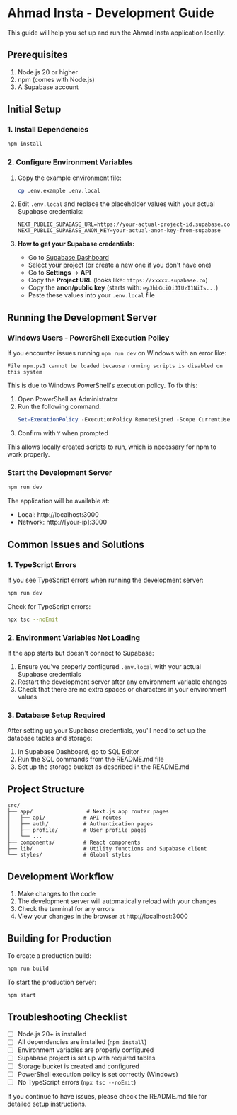 # Ahmad Insta - Development Guide

This guide will help you set up and run the Ahmad Insta application locally.

## Prerequisites

1. Node.js 20 or higher
2. npm (comes with Node.js)
3. A Supabase account

## Initial Setup

### 1. Install Dependencies

```bash
npm install
```

### 2. Configure Environment Variables

1. Copy the example environment file:
   ```bash
   cp .env.example .env.local
   ```

2. Edit `.env.local` and replace the placeholder values with your actual Supabase credentials:
   ```env
   NEXT_PUBLIC_SUPABASE_URL=https://your-actual-project-id.supabase.co
   NEXT_PUBLIC_SUPABASE_ANON_KEY=your-actual-anon-key-from-supabase
   ```

3. **How to get your Supabase credentials:**
   - Go to [Supabase Dashboard](https://supabase.com/dashboard)
   - Select your project (or create a new one if you don't have one)
   - Go to **Settings** → **API**
   - Copy the **Project URL** (looks like: `https://xxxxx.supabase.co`)
   - Copy the **anon/public key** (starts with: `eyJhbGciOiJIUzI1NiIs...`)
   - Paste these values into your `.env.local` file

## Running the Development Server

### Windows Users - PowerShell Execution Policy

If you encounter issues running `npm run dev` on Windows with an error like:
```
File npm.ps1 cannot be loaded because running scripts is disabled on this system
```

This is due to Windows PowerShell's execution policy. To fix this:

1. Open PowerShell as Administrator
2. Run the following command:
   ```powershell
   Set-ExecutionPolicy -ExecutionPolicy RemoteSigned -Scope CurrentUser
   ```
3. Confirm with `Y` when prompted

This allows locally created scripts to run, which is necessary for npm to work properly.

### Start the Development Server

```bash
npm run dev
```

The application will be available at:
- Local: http://localhost:3000
- Network: http://[your-ip]:3000

## Common Issues and Solutions

### 1. TypeScript Errors

If you see TypeScript errors when running the development server:

```bash
npm run dev
```

Check for TypeScript errors:
```bash
npx tsc --noEmit
```

### 2. Environment Variables Not Loading

If the app starts but doesn't connect to Supabase:

1. Ensure you've properly configured `.env.local` with your actual Supabase credentials
2. Restart the development server after any environment variable changes
3. Check that there are no extra spaces or characters in your environment values

### 3. Database Setup Required

After setting up your Supabase credentials, you'll need to set up the database tables and storage:

1. In Supabase Dashboard, go to SQL Editor
2. Run the SQL commands from the README.md file
3. Set up the storage bucket as described in the README.md

## Project Structure

```
src/
├── app/                 # Next.js app router pages
│   ├── api/            # API routes
│   ├── auth/           # Authentication pages
│   ├── profile/        # User profile pages
│   └── ...
├── components/         # React components
├── lib/                # Utility functions and Supabase client
└── styles/             # Global styles
```

## Development Workflow

1. Make changes to the code
2. The development server will automatically reload with your changes
3. Check the terminal for any errors
4. View your changes in the browser at http://localhost:3000

## Building for Production

To create a production build:

```bash
npm run build
```

To start the production server:

```bash
npm start
```

## Troubleshooting Checklist

- [ ] Node.js 20+ is installed
- [ ] All dependencies are installed (`npm install`)
- [ ] Environment variables are properly configured
- [ ] Supabase project is set up with required tables
- [ ] Storage bucket is created and configured
- [ ] PowerShell execution policy is set correctly (Windows)
- [ ] No TypeScript errors (`npx tsc --noEmit`)

If you continue to have issues, please check the README.md file for detailed setup instructions.